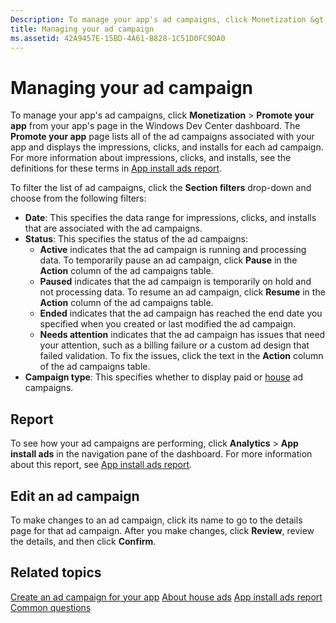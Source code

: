```yaml
---
Description: To manage your app's ad campaigns, click Monetization &gt; Promote your app from your app's page in the Windows Dev Center dashboard.
title: Managing your ad campaign
ms.assetid: 42A9457E-15BD-4A61-B828-1C51D0FC9DA0
---
```


# Managing your ad campaign


To manage your app's ad campaigns, click **Monetization** &gt; **Promote your app** from your app's page in the Windows Dev Center dashboard. The **Promote your app** page lists all of the ad campaigns associated with your app and displays the impressions, clicks, and installs for each ad campaign. For more information about impressions, clicks, and installs, see the definitions for these terms in [App install ads report](app-install-ads-reports.md).

To filter the list of ad campaigns, click the **Section filters** drop-down and choose from the following filters:

-   **Date**: This specifies the data range for impressions, clicks, and installs that are associated with the ad campaigns.
-   **Status**: This specifies the status of the ad campaigns:
    -   **Active** indicates that the ad campaign is running and processing data. To temporarily pause an ad campaign, click **Pause** in the **Action** column of the ad campaigns table.
    -   **Paused** indicates that the ad campaign is temporarily on hold and not processing data. To resume an ad campaign, click **Resume** in the **Action** column of the ad campaigns table.
    -   **Ended** indicates that the ad campaign has reached the end date you specified when you created or last modified the ad campaign.
    -   **Needs attention** indicates that the ad campaign has issues that need your attention, such as a billing failure or a custom ad design that failed validation. To fix the issues, click the text in the **Action** column of the ad campaigns table.
-   **Campaign type**: This specifies whether to display paid or [house](about-house-ads.md) ad campaigns.

## Report


To see how your ad campaigns are performing, click **Analytics** &gt; **App install ads** in the navigation pane of the dashboard. For more information about this report, see [App install ads report](app-install-ads-reports.md).

## Edit an ad campaign


To make changes to an ad campaign, click its name to go to the details page for that ad campaign. After you make changes, click **Review**, review the details, and then click **Confirm**.

## Related topics


[Create an ad campaign for your app](create-an-ad-campaign-for-your-app.md)
[About house ads](about-house-ads.md)
[App install ads report](app-install-ads-reports.md)
[Common questions](common-questions.md)
 

 




